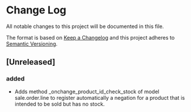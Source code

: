 # Change Log
All notable changes to this project will be documented in this file.

The format is based on [Keep a Changelog](http://keepachangelog.com/)
and this project adheres to [Semantic Versioning](http://semver.org/).

## [Unreleased]
### added
- Adds method _onchange_product_id_check_stock of model sale.order.line to register automatically a negation for a product that is intended to be sold but has no stock.
